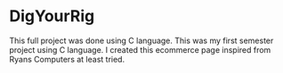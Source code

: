 # DigYourRig
This full project was done using C language. This was my first semester project using C language. I created this ecommerce page inspired from Ryans Computers at least tried.
